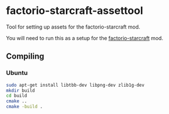 # factorio-starcraft-assettool
Tool for setting up assets for the factorio-starcraft mod.

You will need to run this as a setup for the [factorio-starcraft](https://github.com/heinermann/factorio-starcraft) mod.

## Compiling

### Ubuntu

```sh
sudo apt-get install libtbb-dev libpng-dev zlib1g-dev
mkdir build
cd build
cmake ..
cmake -build .
```
